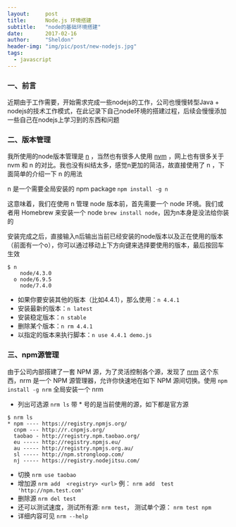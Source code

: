 ```yaml
---
layout:     post
title:      Node.js 环境搭建
subtitle:   "node的基础环境搭建"
date:       2017-02-16
author:     "Sheldon"
header-img: "img/pic/post/new-nodejs.jpg"
tags:       
  - javascript
---
```


### 一、前言
近期由于工作需要，开始需求完成一些nodejs的工作，公司也慢慢转型Java + nodejs的技术工作模式，在此记录下自己node环境的搭建过程，后续会慢慢添加一些自己在nodejs上学习到的东西和问题

### 二、版本管理
我所使用的node版本管理是 [n](https://github.com/tj/n) ，当然也有很多人使用 [nvm](https://github.com/creationix/nvm) ，网上也有很多关于 nvm 和 n 的对比。我也没有纠结太多，感觉n更加的简洁，故直接使用了 n ，下面简单的介绍一下 n 的用法

n 是一个需要全局安装的 npm package `npm install -g n`

这意味着，我们在使用 n 管理 node 版本前，首先需要一个 node 环境。我们或者用 Homebrew 来安装一个 node `brew install node`，因为n本身是没法给你装的

安装完成之后，直接输入n后输出当前已经安装的node版本以及正在使用的版本（前面有一个o），你可以通过移动上下方向键来选择要使用的版本，最后按回车生效

~~~
$ n
    node/4.3.0
  ο node/6.9.5
    node/7.4.0
~~~

* 如果你要安装其他的版本（比如4.4.1），那么使用：`n 4.4.1`
* 安装最新的版本：`n latest`
* 安装稳定版本：`n stable`
* 删除某个版本：`n rm 4.4.1`
* 以指定的版本来执行脚本：`n use 4.4.1 demo.js`

### 三、npm源管理
由于公司内部搭建了一套 NPM 源，为了灵活控制各个源，发现了 [nrm](https://github.com/Pana/nrm) 这个东西，nrm 是一个 NPM 源管理器，允许你快速地在如下 NPM 源间切换。使用 `npm install -g nrm` 全局安装一个 nrm
* 列出可选源 `nrm ls` 带 * 号的是当前使用的源，如下都是官方源

~~~
$ nrm ls
* npm ---- https://registry.npmjs.org/
  cnpm --- http://r.cnpmjs.org/
  taobao - http://registry.npm.taobao.org/
  eu ----- http://registry.npmjs.eu/
  au ----- http://registry.npmjs.org.au/
  sl ----- http://npm.strongloop.com/
  nj ----- https://registry.nodejitsu.com/
~~~
* 切换 `nrm use taobao`
* 增加源 `nrm add  <registry> <url>` 例： `nrm add  test 'http://npm.test.com'`
* 删除源 `nrm del test`
* 还可以测试速度，测试所有源: `nrm test`， 测试单个源： `nrm test npm`
* 详细内容可见 `nrm --help`
